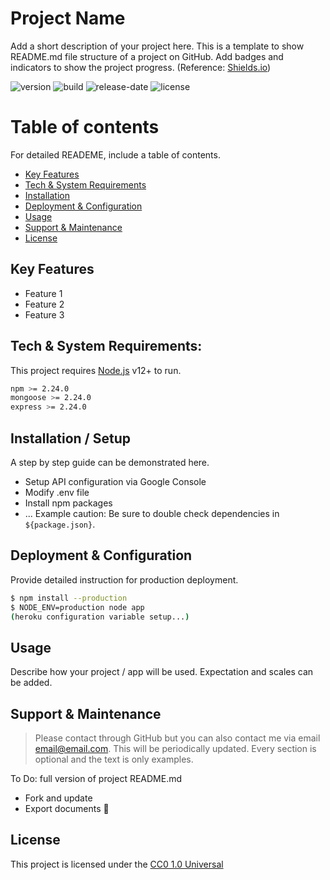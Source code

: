 # Project Name

Add a short description of your project here.  This is a template to show README.md file structure of a project on GitHub.  Add badges and indicators to show the project progress. (Reference: [Shields.io](https://Shields.io))  

![version](https://img.shields.io/badge/version-0.0.1-blue)
![build](https://img.shields.io/badge/build-passing-success)
![release-date](https://img.shields.io/badge/last_updated-october_2020-yellowgreen)
![license](https://img.shields.io/badge/license-MIT-green)

# Table of contents

For detailed READEME, include a table of contents.

- [Key Features](#keyfeatures)
- [Tech & System Requirements](#requirements)
- [Installation](#restangular)
- [Deployment & Configuration](#deployment)
- [Usage](#usage)
- [Support & Maintenance](#support)
- [License](#license)


## Key Features

* Feature 1
* Feature 2
* Feature 3


## Tech & System Requirements:
This project requires [Node.js](https://nodejs.org/) v12+ to run.
```sh
npm >= 2.24.0
mongoose >= 2.24.0
express >= 2.24.0
```


## Installation / Setup
A step by step guide can be demonstrated here.

- Setup API configuration via Google Console
- Modify .env file
- Install npm packages
- ...
Example caution: Be sure to double check dependencies in `${package.json}`.



## Deployment & Configuration
Provide detailed instruction for production deployment.
```sh
$ npm install --production
$ NODE_ENV=production node app
(heroku configuration variable setup...)
```


## Usage
Describe how your project / app will be used.  Expectation and scales can be added.


## Support & Maintenance
> Please contact through GitHub
> but you can also contact me via email
> email@email.com.
> This will be periodically updated.
> Every section is optional
> and the text is only examples.

To Do: full version of project README.md
  - Fork and update
  - Export documents
:musical_note:


## License

This project is licensed under the [CC0 1.0 Universal](LICENSE.md)
